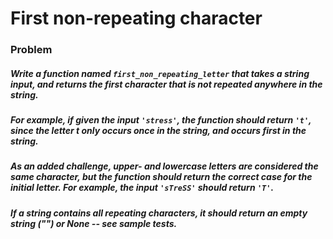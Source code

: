 # First non-repeating character
### Problem
##### Write a function named `first_non_repeating_letter` that takes a string input, and returns the first character that is not repeated anywhere in the string.
##### For example, if given the input `'stress'`, the function should return `'t'`, since the letter t only occurs once in the string, and occurs first in the string.
##### As an added challenge, upper- and lowercase letters are considered the same character, but the function should return the correct case for the initial letter. For example, the input `'sTreSS'` should return `'T'`.
##### If a string contains all repeating characters, it should return an empty string ("") or None -- see sample tests.
